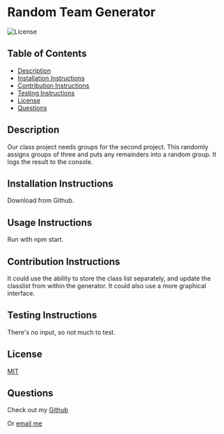 # Random Team Generator
  ![License](https://img.shields.io/badge/license-MIT-green.svg)

  ## Table of Contents
  - [Description](#description)
  - [Installation Instructions](#installation-instructions)
  - [Contribution Instructions](#contribution-instructions)
  - [Testing Instructions](#testing-instructions)
  - [License](#license)
  - [Questions](#questions)
  ## Description
  Our class project needs groups for the second project. This randomly assigns groups of three and puts any remainders into a random group. It logs the result to the console.

  ## Installation Instructions
  Download from Github.

  ## Usage Instructions
  Run with npm start.

  ## Contribution Instructions
  It could use the ability to store the class list separately, and update the classlist from within the generator. It could also use a more graphical interface.

  ## Testing Instructions
  There's no input, so not much to test.

  ## License
  [MIT](https://opensource.org/licenses/MIT)
  
  ## Questions
  Check out my [Github](https://github.com/SlaterMcArdle)

  Or [email me](mailto:slater.mcardle@outlook.com)
